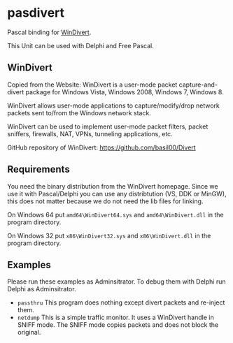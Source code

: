 pasdivert
=========

Pascal binding for [WinDivert](http://reqrypt.org/windivert.html).

This Unit can be used with Delphi and Free Pascal.

WinDivert
---------

Copied from the Website: WinDivert is a user-mode packet capture-and-divert 
package for Windows Vista, Windows 2008, Windows 7, Windows 8.

WinDivert allows user-mode applications to capture/modify/drop network packets 
sent to/from the Windows network stack.

WinDivert can be used to implement user-mode packet filters, packet sniffers, 
firewalls, NAT, VPNs, tunneling applications, etc. 

GitHub repository of WinDivert: https://github.com/basil00/Divert

Requirements
------------

You need the binary distribution from the WinDivert homepage. Since we use it
with Pascal/Delphi you can use any distribtution (VS, DDK or MinGW), this does 
not matter because we do not need the lib files for linking.

On Windows 64 put `amd64\WinDivert64.sys` and `amd64\WinDivert.dll` in the 
program directory.

On Windows 32 put `x86\WinDivert32.sys` and `x86\WinDivert.dll` in the 
program directory.

Examples
--------

Please run these examples as Adminsitrator. To debug them with Delphi run Delphi
as Adminsitrator.

* `passthru` This program does nothing except divert packets and re-inject them.
* `netdump` This is a simple traffic monitor.  It uses a WinDivert handle in SNIFF 
  mode. The SNIFF mode copies packets and does not block the original.

